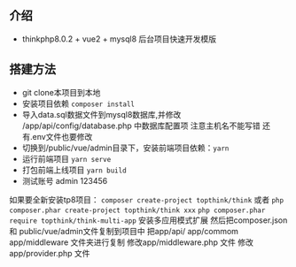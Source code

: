## 介绍

* thinkphp8.0.2 + vue2 + mysql8 后台项目快速开发模版

## 搭建方法

* git clone本项目到本地
* 安装项目依赖 `composer install`
* 导入data.sql数据文件到mysql8数据库,并修改 /app/api/config/database.php 中数据库配置项 注意主机名不能写错 还有.env文件也要修改
* 切换到/public/vue/admin目录下，安装前端项目依赖：`yarn`
* 运行前端项目 `yarn serve`
* 打包前端上线项目 `yarn build`
* 测试账号 admin 123456


如果要全新安装tp8项目： 
`composer create-project topthink/think`  或者 `php composer.phar create-project topthink/think xxx`
`php composer.phar require topthink/think-multi-app` 安装多应用模式扩展
然后把composer.json 和 public/vue/admin文件复制到项目中
把app/api/ app/commom app/middleware 文件夹进行复制
修改app/middleware.php 文件
修改app/provider.php 文件

